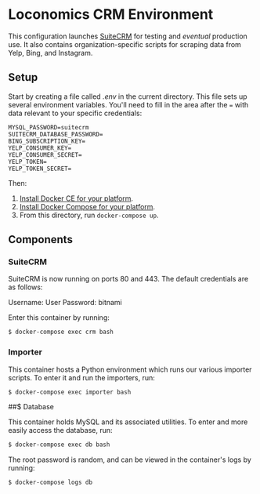 # Loconomics CRM Environment

This configuration launches [SuiteCRM](https://suitecrm.com) for testing and *eventual* production use. It also contains organization-specific scripts for scraping data from Yelp, Bing, and Instagram.

## Setup

Start by creating a file called _.env_ in the current directory. This file sets up several environment variables. You'll need to fill in the area after the `=` with data relevant to your specific credentials:

```
MYSQL_PASSWORD=suitecrm
SUITECRM_DATABASE_PASSWORD=
BING_SUBSCRIPTION_KEY=
YELP_CONSUMER_KEY=
YELP_CONSUMER_SECRET=
YELP_TOKEN=
YELP_TOKEN_SECRET=
```

Then:

1. [Install Docker CE for your platform](https://docs.docker.com/install/).
2. [Install Docker Compose for your platform](https://docs.docker.com/compose/install/).
3. From this directory, run `docker-compose up`.

## Components

### SuiteCRM

SuiteCRM is now running on ports 80 and 443. The default credentials are as follows:

Username: User
Password: bitnami

Enter this container by running:

```bash
$ docker-compose exec crm bash
```

### Importer

This container hosts a Python environment which runs our various importer scripts. To enter it and run the importers, run:

```bash
$ docker-compose exec importer bash
```

##$ Database

This container holds MySQL and its associated utilities. To enter and more easily access the database, run:


```bash
$ docker-compose exec db bash
```

The root password is random, and can be viewed in the container's logs by running:

```bash
$ docker-compose logs db
```
